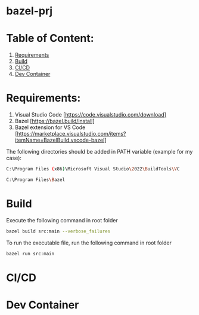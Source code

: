# bazel-prj

# Table of Content:
1. [Requirements](#requirements)
2. [Build](#build)
3. [CI/CD](#cicd)
4. [Dev Container](#devcontainer)

# Requirements:
1. Visual Studio Code [https://code.visualstudio.com/download]
2. Bazel [https://bazel.build/install]
3. Bazel extension for VS Code [https://marketplace.visualstudio.com/items?itemName=BazelBuild.vscode-bazel]

The following directories should be added in PATH variable (example for my case):
```bash
C:\Program Files (x86)\Microsoft Visual Studio\2022\BuildTools\VC
```
```bash
C:\Program Files\Bazel
```

# Build
Execute the following command in root folder
```bash
bazel build src:main --verbose_failures
```
To run the executable file, run the following command in root folder
```bash
bazel run src:main
```
# CI/CD

# Dev Container